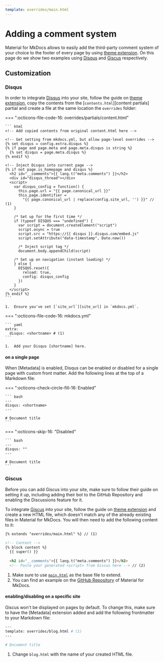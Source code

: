 ```yaml
---
template: overrides/main.html
---
```


# Adding a comment system

Material for MkDocs allows to easily add the third-party comment system of your
choice to the footer of every page by using [theme extension]. On this page do
we show two examples using [Disqus] and [Giscus] respectively.

  [Disqus]: https://disqus.com/
  [Giscus]: https://giscus.app/

## Customization

### Disqus

In order to integrate [Disqus] into your site, follow the guide on [theme extension],
copy the contents from the [`contents.html`][content partials] partial and create a
file at the same location the `overrides` folder:

=== ":octicons-file-code-16: overrides/partials/content.html"

    ``` html
    <!-- Add copied contents from original content.html here -->

    <!-- Get setting from mkdocs.yml, but allow page-level overrides -->
    {% set disqus = config.extra.disqus %}
    {% if page and page.meta and page.meta.disqus is string %}
      {% set disqus = page.meta.disqus %}
    {% endif %}

    <!-- Inject Disqus into current page -->
    {% if not page.is_homepage and disqus %}
      <h2 id="__comments">{{ lang.t("meta.comments") }}</h2>
      <div id="disqus_thread"></div>
      <script>
        var disqus_config = function() {
          this.page.url = "{{ page.canonical_url }}"
          this.page.identifier =
            "{{ page.canonical_url | replace(config.site_url, '') }}" // (1)
        }

        /* Set up for the first time */
        if (typeof DISQUS === "undefined") {
          var script = document.createElement("script")
          script.async = true
          script.src = "https://{{ disqus }}.disqus.com/embed.js"
          script.setAttribute("data-timestamp", Date.now())

          /* Inject script tag */
          document.body.appendChild(script)

        /* Set up on navigation (instant loading) */
        } else {
          DISQUS.reset({
            reload: true,
            config: disqus_config
          })
        }
      </script>
    {% endif %}
    ```

    1.  Ensure you've set [`site_url`][site_url] in `mkdocs.yml`.

=== ":octicons-file-code-16: mkdocs.yml"
    
    ``` yaml
    extra:
      disqus: <shortname> # (1)
    ```

    1.  Add your Disqus [shortname] here.

  [theme extension]: ../customization.md#extending-the-theme
  [content partial]: https://github.com/squidfunk/mkdocs-material/blob/master/src/partials/content.html
  [shortname]: https://help.disqus.com/en/articles/1717111-what-s-a-shortname

#### on a single page

When [Metadata] is enabled, Disqus can be enabled or disabled for a single page
with custom front matter. Add the following lines at the top of a Markdown file:

=== ":octicons-check-circle-fill-16: Enabled"
    
    ``` bash
    ---
    disqus: <shortname>
    ---
    
    # Document title
    ```

=== ":octicons-skip-16: "Disabled"

    ``` bash
    ---
    disqus: ""
    ---
    
    # Document title
    ```

### Giscus

Before you can add Giscus into your site, make sure to follow their guide on setting
it up, including adding their bot to the GitHub Repository and enabling the Discussions
feature for it.

To integrate [Giscus] into your site, follow the guide on [theme extension] and create
a new HTML file, which doesn't match any of the already existing files in Material for MkDocs.
You will then need to add the following content to it:

``` html
{% extends "overrides/main.html" %} // (1)

<!-- Content -->
{% block content %}
  {{ super() }}
  
  <h2 id="__comments">{{ lang.t("meta.comments") }}</h2>
  <!-- Paste your generated <script> from Giscus here --> // (2)
```

1.  Make sure to use [`main.html`][main html] as the base file to extend.
2.  You can find an example on the [GitHub Repository] of Material for MkDocs.

  [main html]: https://github.com/squidfunk/mkdocs-material/blob/master/src/main.html
  [GitHub Repository]: https://github.com/squidfunk/mkdocs-material/blob/master/src/overrides/blog.html

#### enabling/disabling on a specific site

Giscus won't be displayed on pages by default. To change this, make sure to have the
[Metadata] extension added and add the following frontmatter to your Markdown file:

``` bash
---
template: overrides/blog.html # (1)
---

# Document title
```

1.  Change `blog.html` with the name of your created HTML file.
